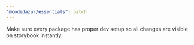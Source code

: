 ```yaml
---
"@codedazur/essentials": patch
---
```


Make sure every package has proper dev setup so all changes are visible on storybook instantly.
